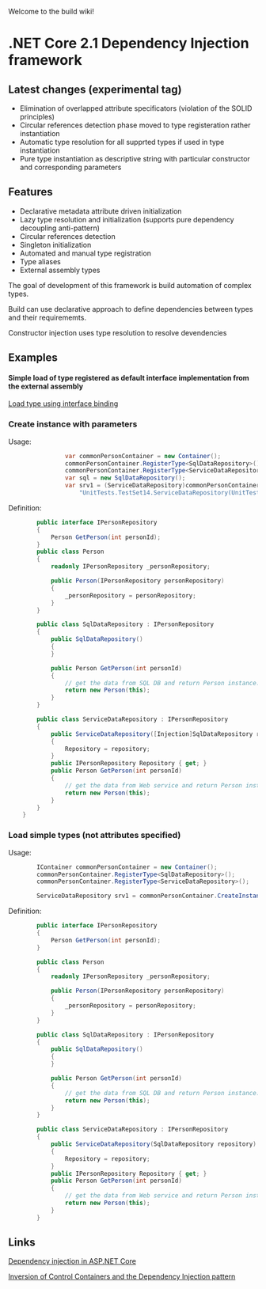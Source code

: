 Welcome to the build wiki!

# .NET Core 2.1 Dependency Injection framework

## Latest changes (experimental tag)

* Elimination of overlapped attribute specificators (violation of the SOLID principles)
* Circular references detection phase moved to type registeration rather instantiation
* Automatic type resolution for all supprted types if used in type instantiation
* Pure type instantiation as descriptive string with particular constructor and corresponding parameters

## Features

* Declarative metadata attribute driven initialization
* Lazy type resolution and initialization (supports pure dependency decoupling anti-pattern)
* Circular references detection
* Singleton initialization
* Automated and manual type registration
* Type aliases
* External assembly types

The goal of development of this framework is build automation of complex types.

Build can use declarative approach to define dependencies between types and their requirememts.

Constructor injection uses type resolution to resolve devendencies

## Examples

#### Simple load of type registered as default interface implementation from the external assembly

[Load type using interface binding](https://github.com/hack2root/build/blob/master/Examples/AssemblyLoader/Program.cs)

### Create instance with parameters

Usage:
```c#
                var commonPersonContainer = new Container();
                commonPersonContainer.RegisterType<SqlDataRepository>();
                commonPersonContainer.RegisterType<ServiceDataRepository>();
                var sql = new SqlDataRepository();
                var srv1 = (ServiceDataRepository)commonPersonContainer.CreateInstance(
                    "UnitTests.TestSet14.ServiceDataRepository(UnitTests.TestSet14.SqlDataRepository)", sql);
```

Definition:
```c#
        public interface IPersonRepository
        {
            Person GetPerson(int personId);
        }
        public class Person
        {
            readonly IPersonRepository _personRepository;

            public Person(IPersonRepository personRepository)
            {
                _personRepository = personRepository;
            }
        }

        public class SqlDataRepository : IPersonRepository
        {
            public SqlDataRepository()
            {
            }

            public Person GetPerson(int personId)
            {
                // get the data from SQL DB and return Person instance.
                return new Person(this);
            }
        }

        public class ServiceDataRepository : IPersonRepository
        {
            public ServiceDataRepository([Injection]SqlDataRepository repository)
            {
                Repository = repository;
            }
            public IPersonRepository Repository { get; }
            public Person GetPerson(int personId)
            {
                // get the data from Web service and return Person instance.
                return new Person(this);
            }
        }
    }
```

### Load simple types (not attributes specified)

Usage:
```c#
        IContainer commonPersonContainer = new Container();
        commonPersonContainer.RegisterType<SqlDataRepository>();
        commonPersonContainer.RegisterType<ServiceDataRepository>();

        ServiceDataRepository srv1 = commonPersonContainer.CreateInstance<ServiceDataRepository>();
```

Definition:
```c#
        public interface IPersonRepository
        {
            Person GetPerson(int personId);
        }

        public class Person
        {
            readonly IPersonRepository _personRepository;

            public Person(IPersonRepository personRepository)
            {
                _personRepository = personRepository;
            }
        }

        public class SqlDataRepository : IPersonRepository
        {
            public SqlDataRepository()
            {
            }

            public Person GetPerson(int personId)
            {
                // get the data from SQL DB and return Person instance.
                return new Person(this);
            }
        }

        public class ServiceDataRepository : IPersonRepository
        {
            public ServiceDataRepository(SqlDataRepository repository)
            {
                Repository = repository;
            }
            public IPersonRepository Repository { get; }
            public Person GetPerson(int personId)
            {
                // get the data from Web service and return Person instance.
                return new Person(this);
            }
        }
```

## Links

[Dependency injection in ASP.NET Core](https://docs.microsoft.com/en-us/aspnet/core/fundamentals/dependency-injection?view=aspnetcore-2.1)

[Inversion of Control Containers and the Dependency Injection pattern](https://www.martinfowler.com/articles/injection.html)
